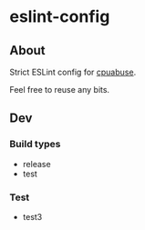 # eslint-config

## About

Strict ESLint config for [cpuabuse](https://github.com/cpuabuse).

Feel free to reuse any bits.

## Dev

### Build types

- release
- test

### Test

- test3